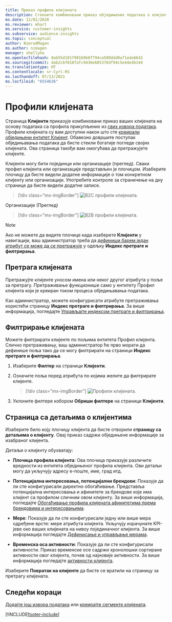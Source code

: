 ```yaml
---
title: Приказ профила клијената
description: Стекните комбиновани приказ обједињених података о клијентима.
ms.date: 12/01/2020
ms.reviewer: mhart
ms.service: customer-insights
ms.subservice: audience-insights
ms.topic: conceptual
author: NimrodMagen
ms.author: nimagen
manager: shellyha
ms.openlocfilehash: 8ab55d101f98169b8f794ce580ddd0a71ede6642
ms.sourcegitcommit: dab2cbf818fafc9436e685376df94c5e44e4b144
ms.translationtype: HT
ms.contentlocale: sr-Cyrl-RS
ms.lasthandoff: 07/13/2021
ms.locfileid: "6554636"
---
```

# <a name="customer-profiles"></a>Профили клијената

Страница **Клијенти** приказује комбиновани приказ ваших клијената на основу података са профила прикупљених из [свих извора података](data-sources.md). Профили клијената су вам доступни након што сте [креирали обједињени ентитет Клијент](data-unification.md). Обавезно довршите поступак обједињавања података да бисте стекли богатије погледе својих клијената. Ова страница такође вам омогућава да претражујете клијенте.

Клијенти могу бити појединци или организације (преглед). Сваки профил клијента или организације представљен је плочицом. Изаберите плочицу да бисте видели додатне информације о том конкретном клијенту или организацији. Употребите контроле за страничење на дну странице да бисте видели додатне записе.

> [!div class="mx-imgBorder"] 
> ![B2C профили клијената.](media/profiles-customers.png "B2C профили клијената")

Организације (Преглед)
> [!div class="mx-imgBorder"] 
> ![B2B профили клијената.](media/profile-customers-b2b.png "B2B профили клијената")

> [!NOTE]
> Ако не можете да видите плочице када изаберете **Клијенти** у навигацији, ваш администратор треба да [дефиниши барем један атрибут се може да се претражује](search-filter-index.md) у одељку **Индекс претраге и филтрирања**.

## <a name="search-for-customers"></a>Претрага клијената

Претражујте клијенте уносом имена или неког другог атрибута у поље за претрагу. Претраживање функционише само у ентитету Профил клијента који је креиран током процеса обједињавања података.

Као администратор, можете конфигурисати атрибуте претраживања користећи страницу **Индекс претраге и филтрирања**. За више информација, погледајте [Управљајте индексом претраге и филтрирања](search-filter-index.md).

## <a name="filter-customers"></a>Филтрирање клијената

Можете филтрирати клијенте по пољима ентитета Профил клијента. Слично претраживању, ваш администратор ће прво морати да дефинише поља тако да се могу филтрирати на страници **Индекс претраге и филтрирања**.

1. Изаберите **Филтер** на страници **Клијенти**.

2. Означите поља поред атрибута по којима желите да филтрирате клијенте.

   > [!div class="mx-imgBorder"] 
   > ![Профили клијената.](media/profiles-customers3.png "Профили клијената")

3. Уклоните филтере избором **Обриши филтере** на страници **Клијенти**.

##  <a name="customer-details-page"></a>Страница са детаљима о клијентима

Изаберите било коју плочицу клијента да бисте отворили **страницу са детаљима о клијенту**. Овај приказ садржи обједињене информације за изабраног клијента.

Детаљи о клијенту обухватају:

-   **Плочица профила клијента**: Ова плочица приказује различите вредности из ентитета обједињеног профила клијента. Ови детаљи могу да укључују адресу е-поште, име, град итд. 

-   **Потенцијална интересовања, потенцијални брендови**: Показује да ли сте конфигурисали директно обогаћивање. Представља потенцијална интересовања и афинитете за брендове које има клијент са профилом сличним овом клијенту. За више информација, погледајте [Обогаћивање профила клијената афинитетима према брендовима и интересовањима](enrichment-microsoft.md).

-   **Мере**: Показује да ли сте конфигурисали једну или више мера одређене врсте: мере атрибута клијента. Укључују израчунате KPI-јеве око ваших клијената на нивоу појединачног клијента. За више информација погледајте [Дефинисање и управљање мерама](measures.md).

-   **Временска оса активности**: Показује да ли сте конфигурисали активности. Приказ временске осе садржи хронолошки сортиране активности овог клијента, почев од најновије активности. За више информација погледајте [активности клијента](activities.md).

Изаберите **Повратак на клијенте** да бисте се вратили на страницу за претрагу клијената.

## <a name="next-steps"></a>Следећи кораци

[Додајте још извора података](data-sources.md) или [креирајте сегменте клијената](segments.md).


[!INCLUDE[footer-include](../includes/footer-banner.md)]
